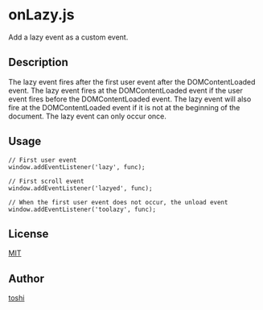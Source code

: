 ﻿onLazy.js
=========

Add a lazy event as a custom event.



## Description
The lazy event fires after the first user event after the DOMContentLoaded event.
The lazy event fires at the DOMContentLoaded event if the user event fires before the DOMContentLoaded event.
The lazy event will also fire at the DOMContentLoaded event if it is not at the beginning of the document.
The lazy event can only occur once.



## Usage

	// First user event
	window.addEventListener('lazy', func);
	
	// First scroll event
	window.addEventListener('lazyed', func);
	
	// When the first user event does not occur, the unload event
	window.addEventListener('toolazy', func);



## License
[MIT](https://github.com/k08045kk/onLazy.js/blob/master/LICENSE)



## Author
[toshi](https://github.com/k08045kk)



